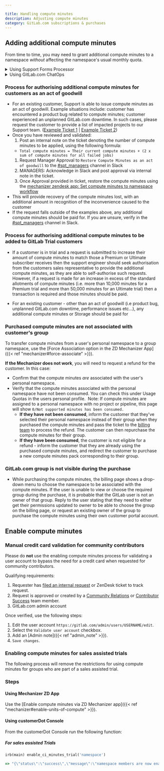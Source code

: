 ```yaml
---

title: Handling compute minutes
description: Adjusting compute minutes
category: GitLab.com subscriptions & purchases
---
```


## Adding additional compute minutes

From time to time, you may need to grant additional compute minutes to a namespace
*without* affecting the namespace's usual monthly quota.

<details>
<summary>Using Support Forms Processor</summary>

Use the <a href="https://gitlab-com.gitlab.io/support/toolbox/forms_processor/LR/extra_minutes.html">
Extra Minutes form</a>.
</details>

<details>
<summary>Using GitLab.com ChatOps</summary>

View the <a href="/handbook/support/workflows/chatops.html#setting-additional-minutes-quota-for-a-namespace">
Support ChatOps documentation</a> for more information.
</details>

### Process for authorising additional compute minutes for customers as an act of goodwill

- For an existing customer, Support is able to issue compute minutes as an act of goodwill. Example situations include: customer has encountered a product bug related to compute minutes; customer experienced an unplanned GitLab.com downtime. In such cases,
please request the customer to provide a list of impacted projects to our Support team.
([Example Ticket 1](https://gitlab.zendesk.com/agent/tickets/294974)
| [Example Ticket 2](https://gitlab.zendesk.com/agent/tickets/391109))
- Once you have reviewed and validated:
  1. Post an internal note on the ticket denoting the number of compute minutes to be applied, using the following formula:
  - `Total compute minutes = Their current compute minutes + (2 x sum of compute minutes for all failed jobs)`
  1. Request Manager Approval to `Restore Compute Minutes as an act of goodwill` to the [#spt_managers](https://gitlab.slack.com/archives/C01F9S37AKT) channel in Slack
  1. MANAGERS: Acknowledge in Slack and post approval via internal note in the ticket.
  1. Once Approval provided in ticket, restore the compute minutes using the [mechanizer zendesk app: Set compute minutes to namespace workflow](/handbook/support/license-and-renewals/workflows/customersdot/mechanizer.html#set-compute-minutes-to-namespace)
- This will provide recovery of the compute minutes lost, with an additional amount in recognition of the inconvenience caused to the customer
- If the request falls outside of the examples above, any additional compute minutes should be paid for. If you are unsure, verify in
the [#spt_managers](https://gitlab.slack.com/archives/C01F9S37AKT) channel in Slack.

### Process for authorising additional compute minutes to be added to GitLab Trial customers

- If a customer is in trial and a request is submitted to increase their amount of compute minutes to match those a Premium or Ultimate subscriber receives then the support engineer should seek authorisation from the customers sales representative to provide the additional compute minutes, as they are able to self-authorise such requests. However, if a request is made for an increase in excess of the standard allotments of compute minutes (i.e. more than 10,000 minutes for a Premium trial and more than 50,000 minutes for an Ultimate trial) then a transaction is required and those minutes should be paid.

- For an existing customer - other than an act of goodwill (i.e product bug, unplanned GitLab.com downtime, performance issues etc...), any additional compute minutes or Storage should be paid for

### Purchased compute minutes are not associated with customer's group

To transfer compute minutes from a user's personal namespace to a group namespace, use the [Force Association option in the ZD Mechanizer App]({{< ref "mechanizer#force-associate" >}}).

**If the Mechanizer does not work**, you will need to request a refund for the customer.  In this case:

- Confirm that the compute minutes *are* associated with the user's personal namespace.
- Verify that the compute minutes associated with the personal namespace have not been consumed. You can check this under Usage Quotas in the users personal profile.  Note: If compute minutes are assigned to a personal namespace with no project or pipeline, this page will show `0/Not supported minutes has been consumed.`
  - **If they have not been consumed**, inform the customer that they've selected their personal namespace instead of their group when they purchased the compute minutes and pass the ticket to the [billing team](/handbook/support/license-and-renewals/workflows/billing_contact_change_payments.html#refunds) to process the refund. The customer can then repurchase the compute minutes for their group.
  - **If they have been consumed**, the customer is not eligible for a refund - inform the customer that they are already using the purchased compute minutes, and redirect the customer to purchase a new compute minutes pack corresponding to their group.

### GitLab.com group is not visible during the purchase

- While purchasing the compute minutes, the billing page shows a drop-down menu to choose the namespace to be associated with the compute minutes. If the user is unable to view or choose the required group during the purchase, it is probable that the GitLab user is not an owner of that group.  Reply to the user stating that they need to either get their permissions updated to owner to be able to choose the group on the billing page, or request an existing owner of the group to purchase the compute minutes using their own customer portal account.

## Enable compute minutes

### Manual credit card validation for community contributors

Please do **not** use the enabling compute minutes process for validating a user account to bypass the need for a credit card when requested for community contributors.

Qualifying requirements:

1. Requester has [filed an internal request](https://gitlab-com.gitlab.io/support/internal-requests-form/) or ZenDesk ticket to track request.
1. Request is approved or created by a [Community Relations](https://about.gitlab.com/handbook/marketing/developer-relations/#-meet-the-team) or [Contributor Success](https://about.gitlab.com/handbook/marketing/developer-relations/contributor-success/#team-members) team member.
1. GitLab.com admin account

Once verified, use the following steps:

1. Edit the user account `https://gitlab.com/admin/users/USERNAME/edit`.
1. Select the `Validate user account` checkbox.
1. Add an [Admin note]({{< ref "admin_note" >}}).
1. `Save changes`.

### Enabling compute minutes for sales assisted trials

The following process will remove the restrictions for using compute minutes for groups who are part of a sales assisted trial.

### Steps

#### Using Mechanizer ZD App

Use the [Enable compute minutes via ZD Mechanizer app]({{< ref "mechanizer#enable-units-of-compute" >}}).

#### Using customerDot Console

From the customerDot Console run the following function:

##### For sales assisted Trials

```ruby
irb(main) enable_ci_minutes_trial('namespace')

=> "{\"status\":\"success\",\"message\":\"namespace members are now enabled to run compute minutes\"}"
```
